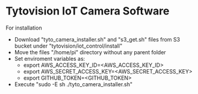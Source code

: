# Tytovision IoT Camera Software

For installation

- Download "tyto_camera_installer.sh" and "s3_get.sh" files from S3 bucket under "tytovision/iot_control/install"
- Move the files "/home/pi" directory without any parent folder
- Set enviroment variables as:
  - export AWS_ACCESS_KEY_ID=<AWS_ACCESS_KEY_ID>
  - export AWS_SECRET_ACCESS_KEY=<AWS_SECRET_ACCESS_KEY>
  - export GITHUB_TOKEN=<GITHUB_TOKEN>
- Execute "sudo -E sh ./tyto_camera_installer.sh"
